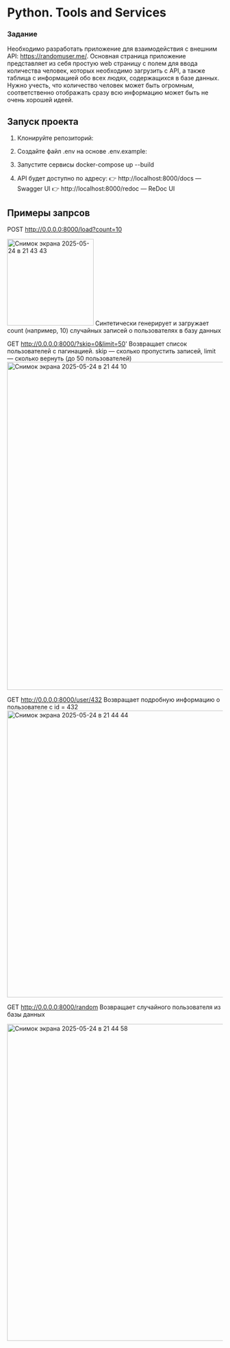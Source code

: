 # Python. Tools and Services
### Задание 
Необходимо разработать приложение для взаимодействия с внешним API: https://randomuser.me/.
Основная страница приложение представляет из себя простую web страницу с полем для ввода количества человек, которых необходимо загрузить с API, а также таблица с информацией обо всех людях, содержащихся в базе данных.
Нужно учесть, что количество человек может быть огромным, соответственно отображать сразу всю информацию может быть не очень хорошей идеей.

## Запуск проекта
1) Клонируйте репозиторий:

2) Создайте файл .env на основе .env.example:

3) Запустите сервисы
docker-compose up --build

4) API будет доступно по адресу:
👉 http://localhost:8000/docs — Swagger UI
👉 http://localhost:8000/redoc — ReDoc UI


## Примеры запрсов
POST http://0.0.0.0:8000/load?count=10


<img width="202" alt="Снимок экрана 2025-05-24 в 21 43 43" src="https://github.com/user-attachments/assets/c0c6eeb7-9611-4872-9741-d71c421e8ae3" />
Синтетически генерирует и загружает count (например, 10) случайных записей о пользователях в базу данных


GET http://0.0.0.0:8000/?skip=0&limit=50'
Возвращает список пользователей с пагинацией.
skip — сколько пропустить записей,
limit — сколько вернуть (до 50 пользователей)
<img width="765" alt="Снимок экрана 2025-05-24 в 21 44 10" src="https://github.com/user-attachments/assets/a3d26a09-96fc-456e-999d-94c0c190030d" />



GET http://0.0.0.0:8000/user/432
Возвращает подробную информацию о пользователе с id = 432
<img width="669" alt="Снимок экрана 2025-05-24 в 21 44 44" src="https://github.com/user-attachments/assets/1c5cb014-e0d8-4f6f-b73e-f684101715e2" />



GET  http://0.0.0.0:8000/random
Возвращает случайного пользователя из базы данных

<img width="739" alt="Снимок экрана 2025-05-24 в 21 44 58" src="https://github.com/user-attachments/assets/f1a5ee65-fc9c-4e0b-a886-87dfaa2893af" />

